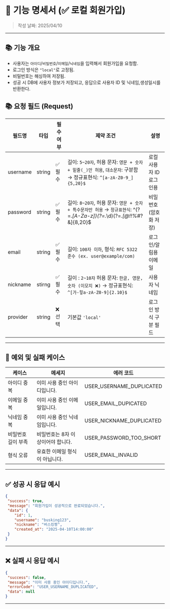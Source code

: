 # 📌 기능 명세서 (✅ 로컬 회원가입)
> 작성 날짜: 2025/04/10

---

## 📚 기능 개요
- 사용자는 `아이디`/`비밀번호`/`이메일`/`닉네임`을 입력해서 회원가입을 요청함.
- 로그인 방식은 `"local"`로 고정됨.
- 비밀번호는 해싱하여 저장됨.
- 성공 시 DB에 사용자 정보가 저장되고, 응답으로 사용자 ID 및 닉네임,생성일시를 반환한다.

## 📚 요청 필드 (Request)
| 필드명 | 타입 | 필수 여부 | 제약 조건                                                                                                                | 설명            |
|-------|-----|---------|----------------------------------------------------------------------------------------------------------------------|---------------|
| username | string | ✅ 필수 | 길이: `5~20자`, 허용 문자: `영문 + 숫자 + 밑줄(_)만 허용`, `대소문자`: 구분함 → 정규표현식: `^[a-zA-Z0-9_]{5,20}$`                               | 로컬 사용자 ID 로그인용 | 
| password | string | ✅ 필수 | 길이: `8~20자`, 허용 문자: `영문 + 숫자 + 특수문자만 허용` → `정규표현식`: ^(?=.*[A-Za-z])(?=.*\d)(?=.*[@$!%*#?&])[A-Za-z\d@$!%*#?&]{8,20}$ | 비밀번호 (암호화 저장) |
| email | string | ✅ 필수 | 길이: `100자 이하`, 형식: `RFC 5322 준수 (ex. user@example/com)`                                                              | 로그인/알림용 이메일 |
| nickname | stirng | ✅ 필수 | 길이 : `2~10자` 허용 문자: `한글, 영문, 숫자 (이모지 ❌)` → 정규표현식: `^[가-힣a-zA-Z0-9]{2.10}$`                                           | 사용자 닉네임 |
| provider | string | ❌ 선택 | 기본값 `'local'` | 로그인 방식 구분 필드 |


---

## 🚨 예외 및 실패 케이스
| 케이스 | 메세지              | 에러 코드 |
|-------|------------------|---------|
| 아이디 중복 | 이미 사용 중인 아이디입니다. | USER_USERNAME_DUPLICATED |
| 이메일 중복 | 이미 사용 중인 이메일입니다. | USER_EMAIL_DUPICATED |
| 닉네임 중복 | 이미 사용 중인 닉네임입니다. | USER_NICKNAME_DUPLICATED |
| 비밀번호 길이 부족 | 비밀번호는 8자 이상이어야 합니다. | USER_PASSWORD_TOO_SHORT |
| 형식 오류 | 유효한 이메일 형식이 아닙니다. | USER_EMAIL_INVALID |

---

## ✅ 성공 시 응답 예시
```json
{
 "success": true,
 "message": "회원가입이 성공적으로 완료되었습니다.",
 "data": {
    "id": 1,
    "username": "busking123",
    "nickname": "버스킹짱",
    "created_at": "2025-04-10T14:00:00"
 }
}
```

---

## ❌ 실패 시 응답 예시
```json
{
 "success": false,
 "message": "이미 사용 중인 아이디입니다.",
 "errorCode": "USER_USERNAME_DUPLICATED",
 "data": null
}
```

---
